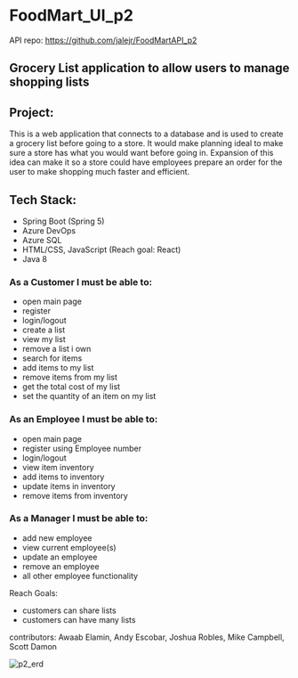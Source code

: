 # FoodMart_UI_p2

API repo: https://github.com/jalejr/FoodMartAPI_p2

## Grocery List application to allow users to manage shopping lists

## Project:
This is a web application that connects to a database and is used to create a grocery list before going to a store. It would make planning ideal to make sure a store has what you would want before going in. Expansion of this idea can make it so a store could have employees prepare an order for the user to make shopping much faster and efficient.
  
## Tech Stack:
- Spring Boot (Spring 5)
- Azure DevOps
- Azure SQL
- HTML/CSS, JavaScript (Reach goal: React)
- Java 8
### As a Customer I must be able to:
- open main page 
- register
- login/logout
- create a list
- view my list
- remove a list i own
- search for items
- add items to my list
- remove items from my list
- get the total cost of my list
- set the quantity of an item on my list
### As an Employee I must be able to:
- open main page 
- register using Employee number
- login/logout
- view item inventory
- add items to inventory
- update items in inventory
- remove items from inventory
### As a Manager I must be able to:
- add new employee 
- view current employee(s)
- update an employee
- remove an employee
- all other employee functionality

Reach Goals:
- customers can share lists  
- customers can have many lists
  
contributors: Awaab Elamin, Andy Escobar, Joshua Robles, Mike Campbell, Scott Damon
  
  

![p2_erd](https://user-images.githubusercontent.com/70548966/156214482-17d4b360-a4af-4ab1-bccb-13b0ba88c9bc.PNG)
